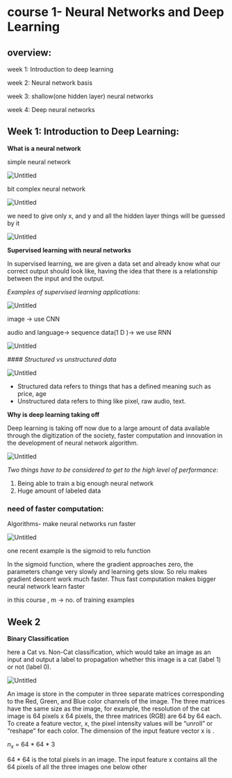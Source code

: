 # course 1- Neural Networks and Deep Learning

## overview:

week 1: Introduction to deep learning

week 2: Neural network basis

week 3: shallow(one hidden layer) neural networks

week 4: Deep neural networks

## **Week 1: Introduction to Deep Learning:**

**What is a neural network**

simple neural network

![Untitled](course%201-%20Neural%20Networks%20and%20Deep%20Learning%20fe1a5d4647f849878b26073f59a4b59e/Untitled.png)

bit complex neural network

![Untitled](course%201-%20Neural%20Networks%20and%20Deep%20Learning%20fe1a5d4647f849878b26073f59a4b59e/Untitled%201.png)

we need to give only x, and y and all the hidden layer things will be guessed by it 

![Untitled](course%201-%20Neural%20Networks%20and%20Deep%20Learning%20fe1a5d4647f849878b26073f59a4b59e/Untitled%202.png)

**Supervised learning with neural networks**

In supervised learning, we are given a data set and already know what our correct output should look like, having the idea that there is a relationship between the input and the output.

*Examples of supervised learning applications*:

![Untitled](course%201-%20Neural%20Networks%20and%20Deep%20Learning%20fe1a5d4647f849878b26073f59a4b59e/Untitled%203.png)

image → use CNN

audio and language→ sequence data(1 D )→ we use RNN

![Untitled](course%201-%20Neural%20Networks%20and%20Deep%20Learning%20fe1a5d4647f849878b26073f59a4b59e/Untitled%204.png)

*#### Structured vs unstructured data*

![Untitled](course%201-%20Neural%20Networks%20and%20Deep%20Learning%20fe1a5d4647f849878b26073f59a4b59e/Untitled%205.png)

- Structured data refers to things that has a defined meaning such as price, age
- Unstructured data refers to thing like pixel, raw audio, text.

**Why is deep learning taking off**

Deep learning is taking off now due to a large amount of data available through the digitization of the society, faster computation and innovation in the development of neural network algorithm.

![Untitled](course%201-%20Neural%20Networks%20and%20Deep%20Learning%20fe1a5d4647f849878b26073f59a4b59e/Untitled%206.png)

*Two things have to be considered to get to the high level of performance*:

1. Being able to train a big enough neural network
2. Huge amount of labeled data

### need of faster computation:

Algorithms- make neural networks run faster

![Untitled](course%201-%20Neural%20Networks%20and%20Deep%20Learning%20fe1a5d4647f849878b26073f59a4b59e/Untitled%207.png)

one recent example is the sigmoid to relu function

In the sigmoid function, where the gradient approaches zero, the parameters change very slowly and learning gets slow. So relu makes gradient descent work much faster. Thus fast computation makes bigger neural network learn faster

in this course , m → no. of training examples

## Week 2

**Binary Classification**

here a Cat vs. Non-Cat classification, which would take an image as an input and output a label to propagation whether this image is a cat (label 1) or not (label 0).

![Untitled](course%201-%20Neural%20Networks%20and%20Deep%20Learning%20fe1a5d4647f849878b26073f59a4b59e/Untitled%208.png)

An image is store in the computer in three separate matrices corresponding to the Red, Green, and Blue color channels of the image. The three matrices have the same size as the image, for example, the resolution of the cat image is 64 pixels x 64 pixels, the three matrices (RGB) are 64 by 64 each. To create a feature vector, x, the pixel intensity values will be “unroll” or “reshape” for each color. The dimension of the input feature vector x is .

$n_x$ = 64 * 64 * 3

64 * 64 is the total pixels in an image. The input feature x contains all the 64 pixels of all the three images one below other